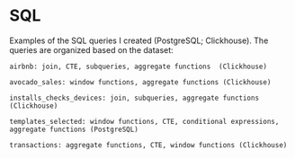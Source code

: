 # SQL
Examples of the SQL queries I created (PostgreSQL; Clickhouse). The queries are organized based on the dataset:

    airbnb: join, CTE, subqueries, aggregate functions  (Clickhouse)
    
    avocado_sales: window functions, aggregate functions (Clickhouse)

    installs_checks_devices: join, subqueries, aggregate functions  (Clickhouse)
    
    templates_selected: window functions, CTE, conditional expressions, aggregate functions (PostgreSQL)
    
    transactions: aggregate functions, CTE, window functions (Clickhouse)

    

    
